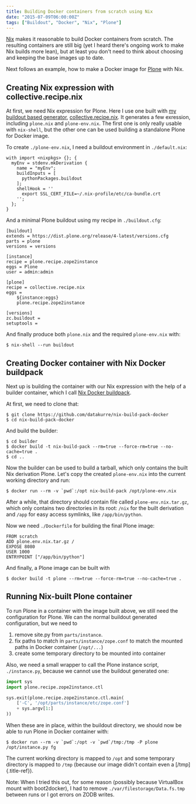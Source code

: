 ```yaml
---
title: Building Docker containers from scratch using Nix
date: "2015-07-09T06:00:00Z"
tags: ["Buildout", "Docker", "Nix", "Plone"]
---
```


[Nix](https://nixos.org/nix/) makes it reasonable to build Docker
containers from scratch. The resulting containers are still big (yet I
heard there\'s ongoing work to make Nix builds more lean), but at least
you don\'t need to think about choosing and keeping the base images up
to date.

Next follows an example, how to make a Docker image for
[Plone](https://nixos.org/nix/) with Nix.

Creating Nix expression with collective.recipe.nix
--------------------------------------------------

At first, we need Nix expression for Plone. Here I use one built with
[my buildout based
generator](http://datakurre.pandala.org/2015/07/creating-nix-expressions-with-buildout.html),
[collective.recipe.nix](https://pypi.python.org/pypi/collective.recipe.nix).
It generates a few exression, including `plone.nix` and `plone-env.nix`.
The first one is only really usable with `nix-shell`, but the other one
can be used building a standalone Plone for Docker image.

To create `./plone-env.nix`, I need a buildout environment in
`./default.nix`:

    with import <nixpkgs> {}; {
      myEnv = stdenv.mkDerivation {
        name = "myEnv";
        buildInputs = [
          pythonPackages.buildout
        ];
        shellHook = ''
          export SSL_CERT_FILE=~/.nix-profile/etc/ca-bundle.crt
        '';
      };
    }

And a minimal Plone buildout using my recipe in `./buildout.cfg`:

```properties
[buildout]
extends = https://dist.plone.org/release/4-latest/versions.cfg
parts = plone
versions = versions

[instance]
recipe = plone.recipe.zope2instance
eggs = Plone
user = admin:admin

[plone]
recipe = collective.recipe.nix
eggs =
    ${instance:eggs}
    plone.recipe.zope2instance

[versions]
zc.buildout =
setuptools =
```

And finally produce both `plone.nix` and the required `plone-env.nix`
with:

```shell
$ nix-shell --run buildout
```

Creating Docker container with Nix Docker buildpack
---------------------------------------------------

Next up is building the container with our Nix expression with the help
of a builder container, which I call [Nix Docker
buildpack](https://github.com/datakurre/nix-build-pack-docker).

At first, we need to clone that:

```shell
$ git clone https://github.com/datakurre/nix-build-pack-docker
$ cd nix-build-pack-docker
```

And build the builder:

```shell
$ cd builder
$ docker build -t nix-build-pack --rm=true --force-rm=true --no-cache=true .
$ cd ..
```

Now the builder can be used to build a tarball, which only contains the
built Nix derivation Plone. Let\'s copy the created `plone-env.nix` into
the current working directory and run:

```shell
$ docker run --rm -v `pwd`:/opt nix-build-pack /opt/plone-env.nix
```

After a while, that directory should contain file called
`plone-env.nix.tar.gz`, which only contains two directories in its root:
`/nix` for the built derivation and `/app` for easy access symlinks,
like `/app/bin/python`.

Now we need `./Dockerfile` for building the final Plone image:

    FROM scratch
    ADD plone.env.nix.tar.gz /
    EXPOSE 8080
    USER 1000
    ENTRYPOINT ["/app/bin/python"]

And finally, a Plone image can be built with

```shell
$ docker build -t plone --rm=true --force-rm=true --no-cache=true .
```

Running Nix-built Plone container
---------------------------------

To run Plone in a container with the image built above, we still need
the configuration for Plone. We can the normal buildout generated
configuration, but we need to

1.  remove site.py from `parts/instance`.
2.  fix paths to match in `parts/instance/zope.conf` to match the
    mounted paths in Docker container (`/opt/...`)
3.  create some temporary directory to be mounted into container

Also, we need a small wrapper to call the Plone instance script,
`./instance.py`, because we cannot use the buildout generated one:

```python
import sys
import plone.recipe.zope2instance.ctl

sys.exit(plone.recipe.zope2instance.ctl.main(
    ['-C', '/opt/parts/instance/etc/zope.conf']
    + sys.argv[1:]
))
```

When these are in place, within the buildout directory, we should now be
able to run Plone in Docker container with:

```shell
$ docker run --rm -v `pwd`:/opt -v `pwd`/tmp:/tmp -P plone /opt/instance.py fg
```

The current working directory is mapped to `/opt` and some temporary
directory is mapped to `/tmp` (because our image didn\'t contain even a
[/tmp]{.title-ref}).

Note: When I tried this out, for some reason (possibly because
VirtualBox mount with boot2docker), I had to remove
`./var/filestorage/Data.fs.tmp` between runs or I got errors on ZODB
writes.
